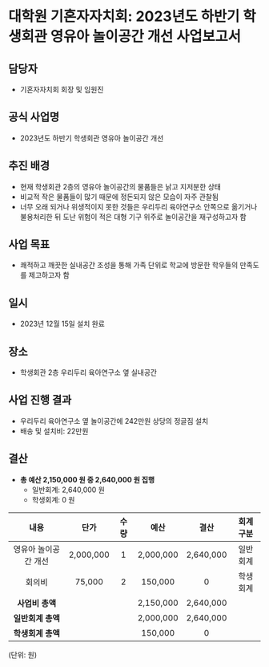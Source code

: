 대학원 기혼자자치회: 2023년도 하반기 학생회관 영유아 놀이공간 개선 사업보고서
===

## 담당자
- 기혼자자치회 회장 및 임원진

## 공식 사업명
- 2023년도 하반기 학생회관 영유아 놀이공간 개선

## 추진 배경
- 현재 학생회관 2층의 영유아 놀이공간의 물품들은 낡고 지저분한 상태
- 비교적 작은 물품들이 많기 때문에 정돈되지 않은 모습이 자주 관찰됨
- 너무 오래 되거나 위생적이지 못한 것들은 우리두리 육아연구소 안쪽으로 옮기거나 불용처리한 뒤 도난 위험이 적은 대형 기구 위주로 놀이공간을 재구성하고자 함

## 사업 목표
- 쾌적하고 깨끗한 실내공간 조성을 통해 가족 단위로 학교에 방문한 학우들의 만족도를 제고하고자 함

## 일시 
- 2023년 12월 15일 설치 완료

## 장소 
- 학생회관 2층 우리두리 육아연구소 옆 실내공간

## 사업 진행 결과 
- 우리두리 육아연구소 옆 놀이공간에 242만원 상당의 정글짐 설치
- 배송 및 설치비: 22만원

## 결산
- **총 예산 2,150,000 원 중 2,640,000 원 집행**
    - 일반회계: 2,640,000 원
    - 학생회계: 0 원

|   **내용**  |   **단가**  |   **수량**  |   **예산**  |   **결산**  |   **회계구분**  |
|:---:|:---:|:---:|:---:|:---:|:---:|
|   영유아 놀이공간 개선  | 2,000,000 |  1  |   2,000,000  |   2,640,000  |   일반회계  |
|   회의비  | 75,000 |  2  |   150,000  |   0  |   학생회계  |
|   **사업비 총액**  |      |      |   2,150,000  |   2,640,000  |      |
|   **일반회계 총액**  |     |     |  2,000,000  |   2,640,000  |     |
|   **학생회계 총액**  |     |     |  150,000  |  0   |     |

(단위: 원)
